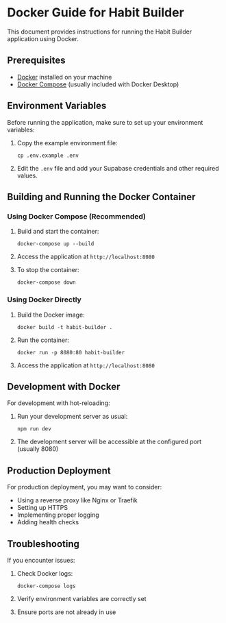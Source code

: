 
# Docker Guide for Habit Builder

This document provides instructions for running the Habit Builder application using Docker.

## Prerequisites

- [Docker](https://www.docker.com/get-started) installed on your machine
- [Docker Compose](https://docs.docker.com/compose/install/) (usually included with Docker Desktop)

## Environment Variables

Before running the application, make sure to set up your environment variables:

1. Copy the example environment file:
   ```
   cp .env.example .env
   ```

2. Edit the `.env` file and add your Supabase credentials and other required values.

## Building and Running the Docker Container

### Using Docker Compose (Recommended)

1. Build and start the container:
   ```
   docker-compose up --build
   ```

2. Access the application at `http://localhost:8080`

3. To stop the container:
   ```
   docker-compose down
   ```

### Using Docker Directly

1. Build the Docker image:
   ```
   docker build -t habit-builder .
   ```

2. Run the container:
   ```
   docker run -p 8080:80 habit-builder
   ```

3. Access the application at `http://localhost:8080`

## Development with Docker

For development with hot-reloading:

1. Run your development server as usual:
   ```
   npm run dev
   ```

2. The development server will be accessible at the configured port (usually 8080)

## Production Deployment

For production deployment, you may want to consider:

- Using a reverse proxy like Nginx or Traefik
- Setting up HTTPS
- Implementing proper logging
- Adding health checks

## Troubleshooting

If you encounter issues:

1. Check Docker logs:
   ```
   docker-compose logs
   ```

2. Verify environment variables are correctly set
3. Ensure ports are not already in use
